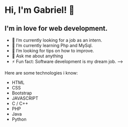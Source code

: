 # Hi, I'm Gabriel!  👋 

## I'm in love for web development. 

- 🔭 I’m currently looking for a job as an intern.
- 🌱 I’m currently learning Php and MySql.
- 🤔 I’m looking for tips on how to improve.
- 💬 Ask me about anything
- ⚡ Fun fact: Software development is my dream job. 
-->


Here are some technologies i know:  

* HTML 
* CSS  
* Bootstrap 
* JAVASCRIPT 
* C / C++ 
* PHP  
* Java 
* Python
